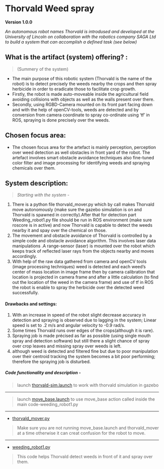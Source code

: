 # Thorvald Weed spray
**Version 1.0.0**

*An autonomous robot names Thorvald is introdused and developed at the University of Lincoln on collaboration with the robotics company SAGA Ltd to build a system that can accomplish a defined task (see below)*

## What is the artifact (system) offering? :
> (Summery of the system) 

* The main purpose of this robotic system (Thorvald is the name of the robot) is to detect precisely the weeds nearby the crops and then spray herbicide in order to eradicate those to facilitate crop growth.
* Firstly, the robot is made auto-moveable inside the agricultural field avoiding collisions with objects as well as the walls present over there.
* Secondly, using RGBD-Camera mounted on its front part facing down and with the help of openCV-tools, weeds are detected and by conversion from camera coordinate to spray co-ordinate using ‘tf’ in ROS, spraying is done precisely over the weeds. 

## Chosen focus area:
* The chosen focus area for the artefact is mainly perception, perception over weed detection as well obstacles in front yard of the robot. The artefact involves smart obstacle avoidance techniques also fine-tuned color filter and image processing for identifying weeds and spraying chemicals over them.

## System description:
> *Starting with the system -*

1. There is a python file thorvald_mover.py which by call makes Thorvald move autonomously (make sure the gazebo simulation is on and Thorvald is spawned in correctly).After that for detection part Weeding_robot1.py file should be run in ROS environment (make sure roscore is in active) and now Thorvald is capable to detect the weeds nearby it and spay over the chemical on those.
2. The movement and obstacle avoidance of Thorvald is controlled by a simple code and obstacle avoidance algorithm. This involves laser data manipulations .A range-sensor (laser) is mounted over the robot which keeps track of reflected laser rays from the objects nearby and moves accordingly.
3. With help of the raw data gathered from camera and openCV tools (image processing techniques) weed is detected and each weed’s center of mass location in image frame then by camera calibration that location is projected in camera frame and after a little calculation (to find out the location of the weed in the camera frame) and use of tf in ROS the robot is enable to spray the herbicide over the detected weed successfully.

#### Drawbacks and settings:
1. With an increase in speed of the robot slight decrease accuracy in detection and spraying is observed due to lagging in the system; Linear speed is set to .2 m/s and angular velocity to  -0.9 rad/s.
2. Some times Thorvald runs over edges of the crops(although it is rare).  
3. Spraying job is made précised as far as possible (using single mouth spray and detection software) but still there a slight chance of spray over crop leaves and missing spray over weeds is left. 
4. although weed is detected and filtered fine but due to poor manipulation over their centroid tracking the system becomes a bit poor performing; therefore the spraying job is disturbed.
##### Code functionality and description -

> launch [thorvald-sim.launch](https://github.com/LCAS/CMP9767M/tree/master/uol_cmp9767m_base/launch) to work with thorvald simulation in gazebo
----
> launch [move_base.launch](https://github.com/LCAS/CMP9767M/blob/master/uol_cmp9767m_tutorial/launch/move_base.launch) to use move_base action called inside the main code-weeding_robot1.py
----
- [thorvald_mover.py](https://github.com/ayan-kundu/robot_programming/blob/main/thorvald_mover.py)
> Make sure you are not running move_base.launch and thorvald_mover at a time otherwise it can creat confusion for the robot to move.
----
- [weeding_robot1.py](https://github.com/ayan-kundu/robot_programming/blob/main/weeding_robot1.py)
> This code helps Thorvald detect weeds in front of it and spray over them.

 

